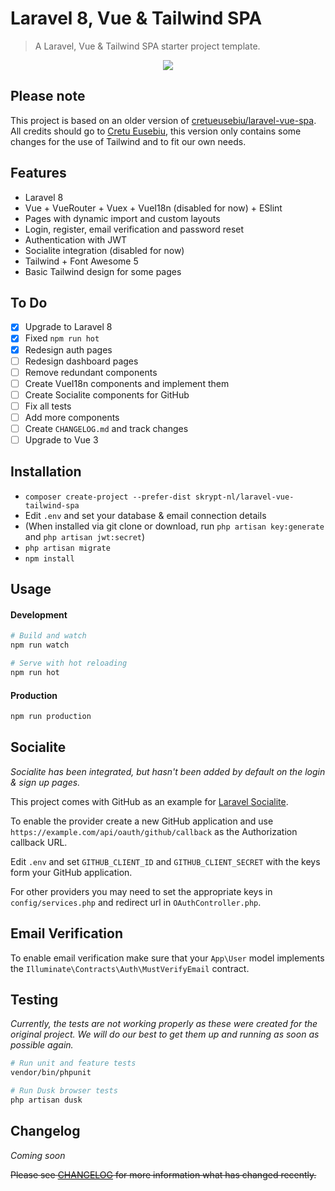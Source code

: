 # Laravel 8, Vue & Tailwind SPA 

> A Laravel, Vue & Tailwind SPA starter project template.

<p align="center">
    <img src="https://i.imgur.com/ds6I5jV.png">
</p>

## Please note
This project is based on an older version of [cretueusebiu/laravel-vue-spa](https://github.com/cretueusebiu/laravel-vue-spa).
All credits should go to [Cretu Eusebiu](https://github.com/cretueusebiu),
this version only contains some changes for the use of Tailwind and to fit our own needs.

## Features

- Laravel 8
- Vue + VueRouter + Vuex + VueI18n (disabled for now) + ESlint
- Pages with dynamic import and custom layouts
- Login, register, email verification and password reset
- Authentication with JWT
- Socialite integration (disabled for now)
- Tailwind + Font Awesome 5
- Basic Tailwind design for some pages

## To Do
- [x] Upgrade to Laravel 8
- [x] Fixed ``npm run hot``
- [x] Redesign auth pages
- [ ] Redesign dashboard pages
- [ ] Remove redundant components
- [ ] Create VueI18n components and implement them
- [ ] Create Socialite components for GitHub
- [ ] Fix all tests
- [ ] Add more components
- [ ] Create `CHANGELOG.md` and track changes
- [ ] Upgrade to Vue 3

## Installation

- `composer create-project --prefer-dist skrypt-nl/laravel-vue-tailwind-spa`
- Edit `.env` and set your database & email connection details
- (When installed via git clone or download, run `php artisan key:generate` and `php artisan jwt:secret`)
- `php artisan migrate`
- `npm install`

## Usage

#### Development

```bash
# Build and watch
npm run watch

# Serve with hot reloading
npm run hot
```

#### Production

```bash
npm run production
```

## Socialite

_Socialite has been integrated, but hasn't been added by default on the login & sign up pages._ 

This project comes with GitHub as an example for [Laravel Socialite](https://laravel.com/docs/8.x/socialite).

To enable the provider create a new GitHub application and use `https://example.com/api/oauth/github/callback` as the Authorization callback URL.

Edit `.env` and set `GITHUB_CLIENT_ID` and `GITHUB_CLIENT_SECRET` with the keys form your GitHub application.

For other providers you may need to set the appropriate keys in `config/services.php` and redirect url in `OAuthController.php`.

## Email Verification

To enable email verification make sure that your `App\User` model implements the `Illuminate\Contracts\Auth\MustVerifyEmail` contract.

## Testing

_Currently, the tests are not working properly as these were created for the original project._
_We will do our best to get them up and running as soon as possible again._

```bash
# Run unit and feature tests
vendor/bin/phpunit

# Run Dusk browser tests
php artisan dusk
```

## Changelog

_Coming soon_

~~Please see [CHANGELOG](CHANGELOG.md) for more information what has changed recently.~~
